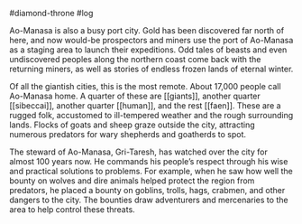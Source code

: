 #diamond-throne #log

Ao-Manasa is also a busy port city. Gold has been discovered far north of here, and now would-be prospectors and miners use the port of Ao-Manasa as a staging area to launch their expeditions. Odd tales of beasts and even undiscovered peoples along the northern coast come back with the returning miners, as well as stories of endless frozen lands of eternal winter.
Of all the giantish cities, this is the most remote. About 17,000 people call Ao-Manasa home. A quarter of these are [[giants]], another quarter [[sibeccai]], another quarter [[human]], and the rest [[faen]]. These are a rugged folk, accustomed to ill-tempered weather and the rough surrounding lands. Flocks of goats and sheep graze outside the city, attracting numerous predators for wary shepherds and goatherds to spot.
The steward of Ao-Manasa, Gri-Taresh, has watched over the city for almost 100 years now. He commands his people’s respect through his wise and practical solutions to problems. For example, when he saw how well the bounty on wolves and dire animals helped protect the region from predators, he placed a bounty on goblins, trolls, hags, crabmen, and other dangers to the city. The bounties draw adventurers and mercenaries to the area to help control these threats.

